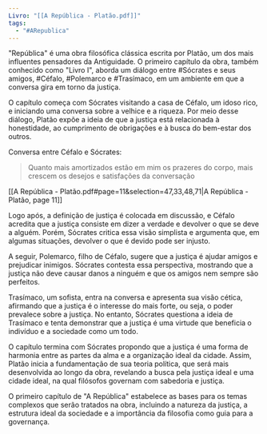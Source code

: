 ```yaml
---
Livro: "[[A República - Platão.pdf]]"
tags:
  - "#ARepublica"
---
```

"República" é uma obra filosófica clássica escrita por Platão, um dos mais influentes pensadores da Antiguidade. O primeiro capítulo da obra, também conhecido como "Livro I", aborda um diálogo entre #Sócrates e seus amigos, #Céfalo, #Polemarco e #Trasímaco, em um ambiente em que a conversa gira em torno da justiça.

O capítulo começa com Sócrates visitando a casa de Céfalo, um idoso rico, e iniciando uma conversa sobre a velhice e a riqueza. Por meio desse diálogo, Platão expõe a ideia de que a justiça está relacionada à honestidade, ao cumprimento de obrigações e à busca do bem-estar dos outros.

Conversa entre Céfalo e Sócrates:

> Quanto mais amortizados estão em mim os prazeres do corpo, mais crescem os desejos e satisfações da conversação

[[A República - Platão.pdf#page=11&selection=47,33,48,71|A República - Platão, page 11]]

Logo após, a definição de justiça é colocada em discussão, e Céfalo acredita que a justiça consiste em dizer a verdade e devolver o que se deve a alguém. Porém, Sócrates critica essa visão simplista e argumenta que, em algumas situações, devolver o que é devido pode ser injusto.

A seguir, Polemarco, filho de Céfalo, sugere que a justiça é ajudar amigos e prejudicar inimigos. Sócrates contesta essa perspectiva, mostrando que a justiça não deve causar danos a ninguém e que os amigos nem sempre são perfeitos.

Trasímaco, um sofista, entra na conversa e apresenta sua visão cética, afirmando que a justiça é o interesse do mais forte, ou seja, o poder prevalece sobre a justiça. No entanto, Sócrates questiona a ideia de Trasímaco e tenta demonstrar que a justiça é uma virtude que beneficia o indivíduo e a sociedade como um todo.

O capítulo termina com Sócrates propondo que a justiça é uma forma de harmonia entre as partes da alma e a organização ideal da cidade. Assim, Platão inicia a fundamentação de sua teoria política, que será mais desenvolvida ao longo da obra, revelando a busca pela justiça ideal e uma cidade ideal, na qual filósofos governam com sabedoria e justiça.

O primeiro capítulo de "A República" estabelece as bases para os temas complexos que serão tratados na obra, incluindo a natureza da justiça, a estrutura ideal da sociedade e a importância da filosofia como guia para a governança.